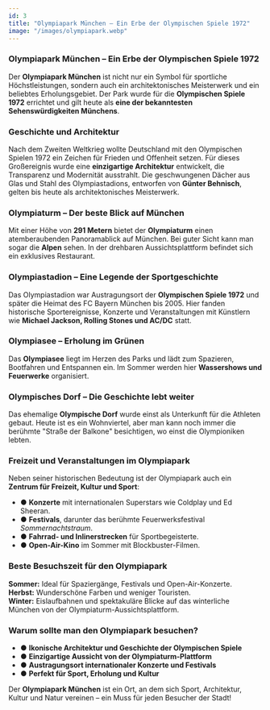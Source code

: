 ```yaml
--- 
id: 3
title: "Olympiapark München – Ein Erbe der Olympischen Spiele 1972"
image: "/images/olympiapark.webp"
---
```


### Olympiapark München – Ein Erbe der Olympischen Spiele 1972

Der **Olympiapark München** ist nicht nur ein Symbol für sportliche Höchstleistungen, sondern auch ein architektonisches Meisterwerk und ein beliebtes Erholungsgebiet. Der Park wurde für die **Olympischen Spiele 1972** errichtet und gilt heute als **eine der bekanntesten Sehenswürdigkeiten Münchens**.

### Geschichte und Architektur

Nach dem Zweiten Weltkrieg wollte Deutschland mit den Olympischen Spielen 1972 ein Zeichen für Frieden und Offenheit setzen. Für dieses Großereignis wurde eine **einzigartige Architektur** entwickelt, die Transparenz und Modernität ausstrahlt. Die geschwungenen Dächer aus Glas und Stahl des Olympiastadions, entworfen von **Günter Behnisch**, gelten bis heute als architektonisches Meisterwerk.

### Olympiaturm – Der beste Blick auf München

Mit einer Höhe von **291 Metern** bietet der **Olympiaturm** einen atemberaubenden Panoramablick auf München. Bei guter Sicht kann man sogar die **Alpen** sehen. In der drehbaren Aussichtsplattform befindet sich ein exklusives Restaurant.

### Olympiastadion – Eine Legende der Sportgeschichte

Das Olympiastadion war Austragungsort der **Olympischen Spiele 1972** und später die Heimat des FC Bayern München bis 2005. Hier fanden historische Sportereignisse, Konzerte und Veranstaltungen mit Künstlern wie **Michael Jackson, Rolling Stones und AC/DC** statt.

### Olympiasee – Erholung im Grünen

Das **Olympiasee** liegt im Herzen des Parks und lädt zum Spazieren, Bootfahren und Entspannen ein. Im Sommer werden hier **Wassershows und Feuerwerke** organisiert.

### Olympisches Dorf – Die Geschichte lebt weiter

Das ehemalige **Olympische Dorf** wurde einst als Unterkunft für die Athleten gebaut. Heute ist es ein Wohnviertel, aber man kann noch immer die berühmte "Straße der Balkone" besichtigen, wo einst die Olympioniken lebten.

### Freizeit und Veranstaltungen im Olympiapark

Neben seiner historischen Bedeutung ist der Olympiapark auch ein **Zentrum für Freizeit, Kultur und Sport**:

- ● **Konzerte** mit internationalen Superstars wie Coldplay und Ed Sheeran.
- ● **Festivals**, darunter das berühmte Feuerwerksfestival *Sommernachtstraum*.
- ● **Fahrrad- und Inlinerstrecken** für Sportbegeisterte.
- ● **Open-Air-Kino** im Sommer mit Blockbuster-Filmen.

### Beste Besuchszeit für den Olympiapark

**Sommer:** Ideal für Spaziergänge, Festivals und Open-Air-Konzerte.  
**Herbst:** Wunderschöne Farben und weniger Touristen.  
**Winter:** Eislaufbahnen und spektakuläre Blicke auf das winterliche München von der Olympiaturm-Aussichtsplattform.

### Warum sollte man den Olympiapark besuchen?

- ● **Ikonische Architektur und Geschichte der Olympischen Spiele**
- ● **Einzigartige Aussicht von der Olympiaturm-Plattform**
- ● **Austragungsort internationaler Konzerte und Festivals**
- ● **Perfekt für Sport, Erholung und Kultur**

Der **Olympiapark München** ist ein Ort, an dem sich Sport, Architektur, Kultur und Natur vereinen – ein Muss für jeden Besucher der Stadt!
